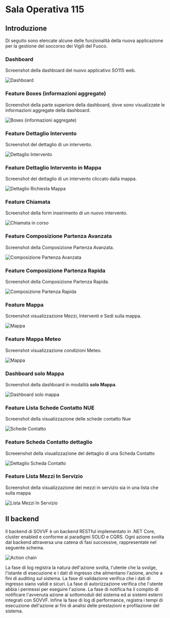 # Sala Operativa 115

## Introduzione

Di seguito sono elencate alcune delle funzionalità della nuova applicazione per la gestione del soccorso dei Vigili del Fuoco.

### Dashboard

Screenshot della dashboard del nuovo applicativo SO115 web.

![Dashboard](doc/images/dashboard.jpg)

### Feature Boxes (informazioni aggregate)

Screenshot della parte superiore della dashboard, dove sono visualizzate le informazioni aggregate della dashboard.

![Boxes (informazioni aggregate)](doc/images/boxes.jpg)

### Feature Dettaglio Intervento

Screenshot del dettaglio di un intervento.

![Dettaglio Intervento](doc/images/dettaglio-richiesta.jpg)

### Feature Dettaglio Intervento in Mappa

Screenshot del dettaglio di un intervento cliccato dalla mappa.

![Dettaglio Richiesta Mappa](doc/images/dettaglio-richiesta-mappa.jpg)

### Feature Chiamata

Screenshot della form inserimento di un nuovo intervento.

![Chiamata in corso](doc/images/chiamata.jpg)

### Feature Composizione Partenza Avanzata

Screenshot della Composizione Partenza Avanzata.

![Composizione Partenza Avanzata](doc/images/composizione.jpg)

### Feature Composizione Partenza Rapida

Screenshot della Composizione Partenza Rapida.

![Composizione Partenza Rapida](doc/images/composizione-rapida.jpg)

### Feature Mappa

Screenshot visualizzazione Mezzi, Interventi e Sedi sulla mappa.

![Mappa](doc/images/dettaglio-marker.jpg)

### Feature Mappa Meteo

Screenshot visualizzazione condizioni Meteo.

![Mappa](doc/images/meteo-marker.jpg)

### Dashboard solo Mappa

Screenshot della dashboard in modalità __solo Mappa__.

![Dashboard solo mappa](doc/images/dashboard-solo-mappa.jpg)

### Feature Lista Schede Contatto NUE

Screenshot della visualizzazione delle schede contatto Nue

![Schede Contatto](doc/images/schede-contatto.jpg)

### Feature Scheda Contatto dettaglio

Screeenshot della visualizzazione del dettaglio di una Scheda Contatto

![Dettaglio Scheda Contatto](doc/images/schede-contatto-dettaglio.jpg)

### Feature Lista Mezzi In Servizio

Screenshot della visualizzazione dei mezzi in servizio sia in una lista che sulla mappa

![Lista Mezzi In Servizio](doc/images/lista-mezzi-in-servizio.jpg)

## Il backend

Il backend di SOVVF è un backend RESTful implementato in .NET Core, cluster enabled e conforme ai paradigmi SOLID e CQRS. Ogni azione svolta dal backend attraversa una catena di fasi successive, rappresentate nel seguente schema.

![Action chain](doc/images/ActionChain.png)

La fase di log registra la natura dell'azione svolta, l'utente che la svolge, l'istante di esecuzione e i dati di ingresso che alimentano l'azione, anche a fini di auditing sul sistema. La fase di validazione verifica che i dati di ingresso siano validi e sicuri. La fase di autorizzazione verifica che l'utente abbia i permessi per eseguire l'azione. La fase di notifica ha il compito di notificare l'avvenuta azione ai sottomoduli del sistema ed ai sistemi esterni integrati con SOVVF. Infine la fase di log di performance, registra i tempi di esecuzione dell'azione ai fini di analisi delle prestazioni e profilazione del sistema.
